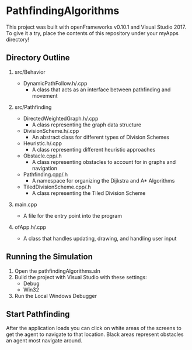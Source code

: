 # PathfindingAlgorithms

This project was built with openFrameworks v0.10.1 and Visual Studio 2017.
To give it a try, place the contents of this repository under your myApps directory!

## Directory Outline

1. src/Behavior
   * DynamicPathFollow.h/.cpp
     * A class that acts as an interface between pathfinding and movement

2. src/Pathfinding
   * DirectedWeightedGraph.h/.cpp
     * A class representing the graph data structure
   * DivisionScheme.h/.cpp
     * An abstract class for different types of Division Schemes
   * Heuristic.h/.cpp
     * A class representing different heuristic approaches
   * Obstacle.cpp/.h
     * A class representing obstacles to account for in graphs and navigation
   * Pathfinding.cpp/.h
     * A namespace for organizing the Dijkstra and A* Algorithms
   * TiledDivisionScheme.cpp/.h
     * A class representing the Tiled Division Scheme

3. main.cpp
   * A file for the entry point into the program
4. ofApp.h/.cpp
   * A class that handles updating, drawing, and handling user input

## Running the Simulation

1. Open the pathfindingAlgorithms.sln
2. Build the project with Visual Studio with these settings:
   * Debug
   * Win32
3. Run the Local Windows Debugger

## Start Pathfinding

After the application loads you can click on white areas of the screens to get the agent to navigate to that location.
Black areas represent obstacles an agent most navigate around.
